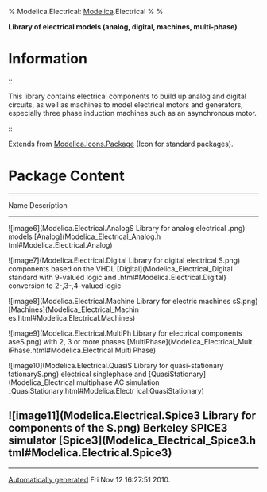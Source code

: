 % Modelica.Electrical: [Modelica](Modelica.html#Modelica).Electrical
% 
% 

**Library of electrical models (analog, digital, machines,
multi-phase)**

Information
===========

::

This library contains electrical components to build up analog and
digital circuits, as well as machines to model electrical motors and
generators, especially three phase induction machines such as an
asynchronous motor.

::

Extends from
[Modelica.Icons.Package](Modelica_Icons_Package.html#Modelica.Icons.Package)
(Icon for standard packages).

Package Content
===============

  ------------------------------------------------------------------------
  Name                                  Description
  ------------------------------------- ----------------------------------
  ![image6](Modelica.Electrical.AnalogS Library for analog electrical
  .png)                                 models
  [Analog](Modelica_Electrical_Analog.h 
  tml#Modelica.Electrical.Analog)       

  ![image7](Modelica.Electrical.Digital Library for digital electrical
  S.png)                                components based on the VHDL
  [Digital](Modelica_Electrical_Digital standard with 9-valued logic and
  .html#Modelica.Electrical.Digital)    conversion to 2-,3-,4-valued logic

  ![image8](Modelica.Electrical.Machine Library for electric machines
  sS.png)                               
  [Machines](Modelica_Electrical_Machin 
  es.html#Modelica.Electrical.Machines) 

  ![image9](Modelica.Electrical.MultiPh Library for electrical components
  aseS.png)                             with 2, 3 or more phases
  [MultiPhase](Modelica_Electrical_Mult 
  iPhase.html#Modelica.Electrical.Multi 
  Phase)                                

  ![image10](Modelica.Electrical.QuasiS Library for quasi-stationary
  tationaryS.png)                       electrical singlephase and
  [QuasiStationary](Modelica_Electrical multiphase AC simulation
  _QuasiStationary.html#Modelica.Electr 
  ical.QuasiStationary)                 

  ![image11](Modelica.Electrical.Spice3 Library for components of the
  S.png)                                Berkeley SPICE3 simulator
  [Spice3](Modelica_Electrical_Spice3.h 
  tml#Modelica.Electrical.Spice3)       
  ------------------------------------------------------------------------

* * * * *

[Automatically generated](http://www.3ds.com/) Fri Nov 12 16:27:51 2010.
